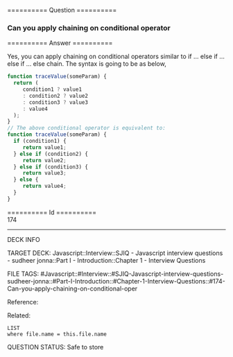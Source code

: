 ========== Question ==========  

### Can you apply chaining on conditional operator  

========== Answer ==========  

Yes, you can apply chaining on conditional operators similar to if … else if …
else if … else chain. The syntax is going to be as below,

```javascript
function traceValue(someParam) {
  return (
     condition1 ? value1
     : condition2 ? value2
     : condition3 ? value3
     : value4
  );
}
// The above conditional operator is equivalent to:
function traceValue(someParam) {
  if (condition1) {
     return value1;
  } else if (condition2) {
     return value2;
  } else if (condition3) {
     return value3;
  } else {
     return value4;
  }
}
```

========== Id ==========  
174

---

DECK INFO

TARGET DECK: Javascript::Interview::SJIQ - Javascript interview questions - sudheer jonna::Part I - Introduction::Chapter 1 - Interview Questions

FILE TAGS: #Javascript::#Interview::#SJIQ-Javascript-interview-questions-sudheer-jonna::#Part-I-Introduction::#Chapter-1-Interview-Questions::#174-Can-you-apply-chaining-on-conditional-oper

Reference:

Related:

```dataview
LIST
where file.name = this.file.name
```

QUESTION STATUS: Safe to store
